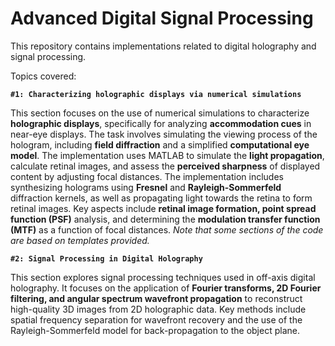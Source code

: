 # Advanced Digital Signal Processing
 This repository contains implementations related to digital holography and signal processing.
 
 Topics covered:
 
  **`#1: Characterizing holographic displays via numerical simulations`**
   
   This section focuses on the use of numerical simulations to characterize **holographic displays**, specifically for analyzing **accommodation cues** in near-eye displays. The task involves simulating the viewing process of the hologram, including **field diffraction** and a simplified **computational eye model**. The implementation uses MATLAB to simulate the **light propagation**, calculate retinal images, and assess the **perceived sharpness** of displayed content by adjusting focal distances. The implementation includes synthesizing holograms using **Fresnel** and **Rayleigh-Sommerfeld** diffraction kernels, as well as propagating light towards the retina to form retinal images. Key aspects include **retinal image formation, point spread function (PSF)** analysis, and determining the **modulation transfer function (MTF)** as a function of focal distances. *Note that some sections of the code are based on templates provided.*

  **`#2: Signal Processing in Digital Holography`**

  This section explores signal processing techniques used in off-axis digital holography. It focuses on the application of **Fourier transforms, 2D Fourier filtering, and angular spectrum wavefront propagation** to reconstruct high-quality 3D images from 2D holographic data. Key methods include spatial frequency separation for wavefront recovery and the use of the Rayleigh-Sommerfeld model for back-propagation to the object plane.
